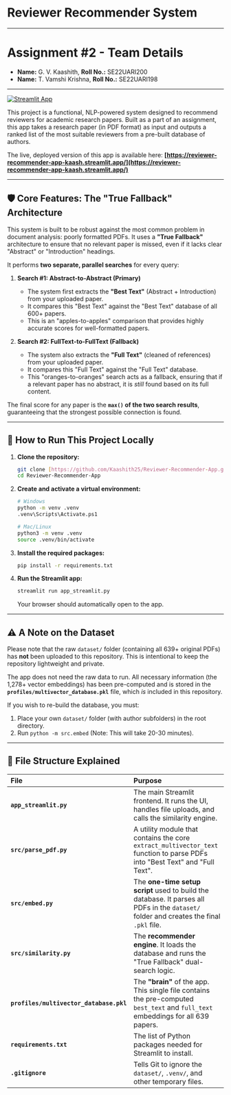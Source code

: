 # Reviewer Recommender System
---

# Assignment #2 - Team Details
* **Name:** G. V. Kaashith, **Roll No.:** SE22UARI200
* **Name:** T. Vamshi Krishna, **Roll No.:** SE22UARI198

---

[![Streamlit App](https://static.streamlit.io/badges/streamlit_badge_black_white.svg)](https://reviewer-recommender-app-kaash.streamlit.app/)

This project is a functional, NLP-powered system designed to recommend reviewers for academic research papers. Built as a part of an assignment, this app takes a research paper (in PDF format) as input and outputs a ranked list of the most suitable reviewers from a pre-built database of authors.

The live, deployed version of this app is available here:
**[https://reviewer-recommender-app-kaash.streamlit.app/](https://reviewer-recommender-app-kaash.streamlit.app/)**

---

## 🛡️ Core Features: The "True Fallback" Architecture

This system is built to be robust against the most common problem in document analysis: poorly formatted PDFs. It uses a **"True Fallback"** architecture to ensure that no relevant paper is missed, even if it lacks clear "Abstract" or "Introduction" headings.

It performs **two separate, parallel searches** for every query:

1.  **Search #1: Abstract-to-Abstract (Primary)**
    * The system first extracts the **"Best Text"** (Abstract + Introduction) from your uploaded paper.
    * It compares this "Best Text" against the "Best Text" database of all 600+ papers.
    * This is an "apples-to-apples" comparison that provides highly accurate scores for well-formatted papers.

2.  **Search #2: FullText-to-FullText (Fallback)**
    * The system also extracts the **"Full Text"** (cleaned of references) from your uploaded paper.
    * It compares this "Full Text" against the "Full Text" database.
    * This "oranges-to-oranges" search acts as a fallback, ensuring that if a relevant paper has no abstract, it is *still* found based on its full content.

The final score for any paper is the **`max()` of the two search results**, guaranteeing that the strongest possible connection is found.

---

## 🚀 How to Run This Project Locally

1.  **Clone the repository:**
    ```bash
    git clone [https://github.com/Kaashith25/Reviewer-Recommender-App.git](https://github.com/Kaashith25/Reviewer-Recommender-App.git)
    cd Reviewer-Recommender-App
    ```

2.  **Create and activate a virtual environment:**
    ```bash
    # Windows
    python -m venv .venv
    .venv\Scripts\Activate.ps1

    # Mac/Linux
    python3 -m venv .venv
    source .venv/bin/activate
    ```

3.  **Install the required packages:**
    ```bash
    pip install -r requirements.txt
    ```

4.  **Run the Streamlit app:**
    ```bash
    streamlit run app_streamlit.py
    ```
    Your browser should automatically open to the app.

---

## ⚠️ A Note on the Dataset

Please note that the raw `dataset/` folder (containing all 639+ original PDFs) has **not** been uploaded to this repository. This is intentional to keep the repository lightweight and private.

The app does not need the raw data to run. All necessary information (the 1,278+ vector embeddings) has been pre-computed and is stored in the **`profiles/multivector_database.pkl`** file, which *is* included in this repository.

If you wish to re-build the database, you must:
1.  Place your own `dataset/` folder (with author subfolders) in the root directory.
2.  Run `python -m src.embed` (Note: This will take 20-30 minutes).

---

## 📁 File Structure Explained

| File | Purpose |
| :--- | :--- |
| **`app_streamlit.py`** | The main Streamlit frontend. It runs the UI, handles file uploads, and calls the similarity engine. |
| **`src/parse_pdf.py`** | A utility module that contains the core `extract_multivector_text` function to parse PDFs into "Best Text" and "Full Text". |
| **`src/embed.py`** | The **one-time setup script** used to build the database. It parses all PDFs in the `dataset/` folder and creates the final `.pkl` file. |
| **`src/similarity.py`** | The **recommender engine**. It loads the database and runs the "True Fallback" dual-search logic. |
| **`profiles/multivector_database.pkl`** | The **"brain"** of the app. This single file contains the pre-computed `best_text` and `full_text` embeddings for all 639 papers. |
| **`requirements.txt`** | The list of Python packages needed for Streamlit to install. |
| **`.gitignore`** | Tells Git to ignore the `dataset/`, `.venv/`, and other temporary files. |


